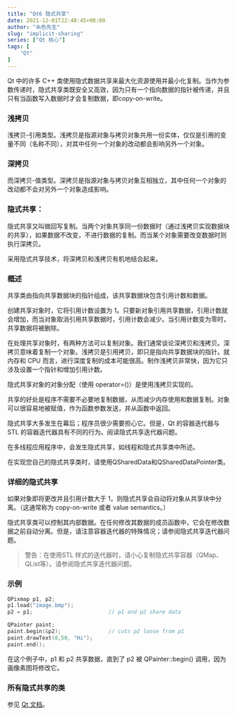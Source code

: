 ```yaml
---
title: "Qt6 隐式共享"
date: 2021-12-01T22:48:45+08:00
author: "糸色先生"
slug: "implicit-sharing"
series: ["Qt 核心"] 
tags: [
    "Qt"
]
---
```


Qt 中的许多 C++ 类使用隐式数据共享来最大化资源使用并最小化复制。当作为参数传递时，隐式共享类既安全又高效，因为只有一个指向数据的指针被传递，并且只有当函数写入数据时才会复制数据，即copy-on-write。

### 浅拷贝

浅拷贝-引用类型。浅拷贝是指源对象与拷贝对象共用一份实体，仅仅是引用的变量不同（名称不同），对其中任何一个对象的改动都会影响另外一个对象。

### 深拷贝

而深拷贝-值类型。深拷贝是指源对象与拷贝对象互相独立，其中任何一个对象的改动都不会对另外一个对象造成影响。

### 隐式共享：

隐式共享又叫做回写复制。当两个对象共享同一份数据时（通过浅拷贝实现数据块的共享），如果数据不改变，不进行数据的复制。而当某个对象需要改变数据时则执行深拷贝。

采用隐式共享技术，将深拷贝和浅拷贝有机地结合起来。

### 概述
共享类由指向共享数据块的指针组成，该共享数据块包含引用计数和数据。

创建共享对象时，它将引用计数设置为 1。只要新对象引用共享数据，引用计数就会增加，而当对象取消引用共享数据时，引用计数会减少。当引用计数变为零时，共享数据将被删除。

在处理共享对象时，有两种方法可以复制对象。我们通常谈论深拷贝和浅拷贝。深拷贝意味着复制一个对象。浅拷贝是引用拷贝，即只是指向共享数据块的指针。就内存和 CPU 而言，进行深度复制的成本可能很高。制作浅拷贝非常快，因为它只涉及设置一个指针和增加引用计数。

隐式共享对象的对象分配（使用 operator=()）是使用浅拷贝实现的。

共享的好处是程序不需要不必要地复制数据，从而减少内存使用和数据复制。对象可以很容易地被赋值，作为函数参数发送，并从函数中返回。

隐式共享大多发生在幕后；程序员很少需要担心它。但是，Qt 的容器迭代器与 STL 的容器迭代器具有不同的行为。阅读隐式共享迭代器问题。

在多线程应用程序中，会发生隐式共享，如线程和隐式共享类中所述。

在实现您自己的隐式共享类时，请使用QSharedData和QSharedDataPointer类。

### 详细的隐式共享
如果对象即将更改并且引用计数大于 1，则隐式共享会自动将对象从共享块中分离。（这通常称为 copy-on-write 或者 value semantics。）

隐式共享类可以控制其内部数据。在任何修改其数据的成员函数中，它会在修改数据之前自动分离。但是，请注意容器迭代器的特殊情况；请参阅隐式共享迭代器问题。

> 警告：在使用STL 样式的迭代器时，请小心复制隐式共享容器（QMap、QList等）。请参阅隐式共享迭代器问题。

### 示例

```C++
QPixmap p1, p2;
p1.load("image.bmp");
p2 = p1;                        // p1 and p2 share data

QPainter paint;
paint.begin(&p2);               // cuts p2 loose from p1
paint.drawText(0,50, "Hi");
paint.end();
```
在这个例子中，p1 和 p2 共享数据，直到了 p2 被 QPainter::begin() 调用，因为画像素图将修改它。

### 所有隐式共享的类

参见 [Qt 文档](https://doc.qt.io/qt-6/implicit-sharing.html)。